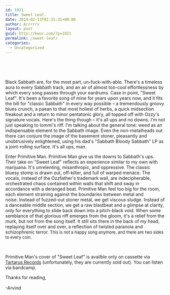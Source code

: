 ```yaml
---
id: 1921
title: Sweet Leaf.
date: 2014-02-13T02:31:31+00:00
author: Arrrrrv
layout: post
guid: http://kwur.com/?p=1921
permalink: /sweet-leaf/
categories:
  - Uncategorized
---
```

<div class="pf-content">
  <p>
    &nbsp;
  </p>
  
  <p>
  </p>
  
  <p>
    &nbsp;
  </p>
  
  <p>
    Black Sabbath are, for the most part, un-fuck-with-able. There's a timeless aura to every Sabbath track, and an air of almost too-cool effortlessness by which every song passes through your eardrums. Case in point, "Sweet Leaf". It's been a favorite song of mine for years upon years now, and it fits the bill for "classic Sabbath" in every way possible &#8211; a tremendously groovy blues&nbsp;crunch, a paean to that most holiest of herbs, a quick midsection freakout and a return to minor pentatonic glory, all topped off with Ozzy's signature vocals. Here's the thing though &#8211; it's all ups and no downs. I'm not just speaking to Iommi's riff. I'm talking about the general tone: weed as an indispensable element to the Sabbath image. Even the non-metalheads out there can conjure the image of the basement stoner, pleasantly and unobtrusively enlightened, using his dad's "Sabbath Bloody Sabbath" LP as a joint-rolling surface. It's all ups, man.&nbsp;
  </p>
  
  <p>
    Enter Primitive Man. Primitive Man give us the downs to Sabbath's ups. Their take on "Sweet Leaf" reflects an experience similar to my own with marijuana. It's unrelenting, misanthropic, and oppressive. The classic bluesy stomp is drawn out, off-kilter, and&nbsp;full of warped menace. The vocals, instead of the Ozzfather's trademark wail, are indecipherable, orchestrated chaos&nbsp;contained within walls that shift and sway in accordance with a deranged beat. Primitive Man feel too big for the room, each element straining against the boundaries between metal and noise.&nbsp;Instead of fuzzed-out stoner metal, we get viscous&nbsp;sludge. Instead of a danceable middle section, we get a raw blastbeat and a glimpse at clarity, only for everything to slide back down into a pitch-black void. When some semblance of that glorious riff emerges from the gloom, it's a relief from the murk, but not from the song itself. It still sits there in the back of my head, replaying itself over and over, a reflection of twisted paranoia and schizophrenic terror.&nbsp;<span style="font-size: 13px;">This is not a happy song anymore, and there are two sides to every coin.</span>
  </p>
  
  <p>
    &nbsp;
  </p>
  
  <p>
  </p>
  
  <p>
    Primitive Man's cover of "Sweet Leaf" is availble only on cassette via <a href="http://tartarusrecords.com/album/p-m">Tartarus Records</a> (unfortunately, they are currently sold out). You can listen via bandcamp.
  </p>
  
  <p>
    Thanks for reading,
  </p>
  
  <p>
    <span style="line-height: 1.6em;">-Arvind</span>
  </p>
</div>